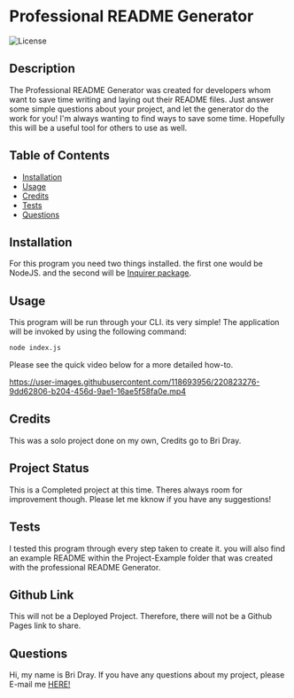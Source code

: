 # Professional README Generator

![License](https://img.shields.io/static/v1?label=License&message="${MIT}&color=GREEN)

## Description
The Professional README Generator was created for developers whom want to save time writing and laying out their README files. Just answer some simple questions about your project, and let the generator do the work for you! I'm always wanting to find ways to save some time. Hopefully this will be a useful tool for others to use as well. 

## Table of Contents
* [Installation](#installation)
* [Usage](#usage)
* [Credits](#credits)
* [Tests](#tests)
* [Questions](#questions)

## Installation
For this program you need two things installed. the first one would be NodeJS. and the second will be [Inquirer package](https://www.npmjs.com/package/inquirer/v/8.2.4).

## Usage
This program will be run through your CLI. its very simple! 
The application will be invoked by using the following command:

```bash
node index.js
```
Please see the quick video below for a more detailed how-to.

https://user-images.githubusercontent.com/118693956/220823276-9dd62806-b204-456d-9ae1-16ae5f58fa0e.mp4

## Credits
This was a solo project done on my own, Credits go to Bri Dray.

## Project Status
This is a Completed project at this time. Theres always room for improvement though. Please let me kknow if you have any suggestions!

## Tests
I tested this program through every step taken to create it. you will also find an example README within the Project-Example folder that was created with the professional README Generator.

## Github Link
This will not be a Deployed Project. Therefore, there will not be a Github Pages link to share.

## Questions
Hi, my name is Bri Dray. If you have any questions about my project, please E-mail me [HERE!](mailto:stanggurl02@gmail.com)
